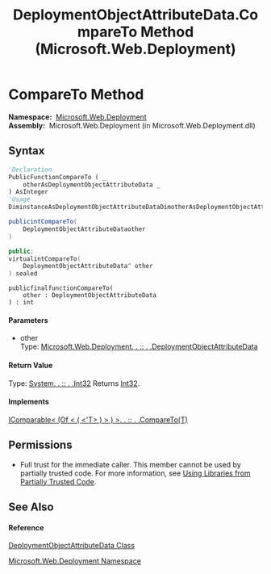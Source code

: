 ﻿---
title: DeploymentObjectAttributeData.CompareTo Method  (Microsoft.Web.Deployment)
TOCTitle: CompareTo Method
ms:assetid: M:Microsoft.Web.Deployment.DeploymentObjectAttributeData.CompareTo(Microsoft.Web.Deployment.DeploymentObjectAttributeData)
ms:mtpsurl: https://msdn.microsoft.com/en-us/library/microsoft.web.deployment.deploymentobjectattributedata.compareto(v=VS.90)
ms:contentKeyID: 22753947
ms.date: 05/02/2012
mtps_version: v=VS.90
f1_keywords:
- Microsoft.Web.Deployment.DeploymentObjectAttributeData.CompareTo
dev_langs:
- CSharp
- JScript
- VB
- c++
api_location:
- Microsoft.Web.Deployment.dll
api_name:
- Microsoft.Web.Deployment.DeploymentObjectAttributeData.CompareTo
api_type:
- Managed
topic_type:
- apiref
- kbSyntax
product_family_name: VS
ROBOTS: INDEX,FOLLOW
---

# CompareTo Method

**Namespace:**  [Microsoft.Web.Deployment](microsoft-web-deployment-namespace.md)  
**Assembly:**  Microsoft.Web.Deployment (in Microsoft.Web.Deployment.dll)

## Syntax

``` vb
'Declaration
PublicFunctionCompareTo ( _
    otherAsDeploymentObjectAttributeData _
) AsInteger
'Usage
DiminstanceAsDeploymentObjectAttributeDataDimotherAsDeploymentObjectAttributeDataDimreturnValueAsIntegerreturnValue = instance.CompareTo(other)
```

``` csharp
publicintCompareTo(
    DeploymentObjectAttributeDataother
)
```

``` c++
public:
virtualintCompareTo(
    DeploymentObjectAttributeData^ other
) sealed
```

``` jscript
publicfinalfunctionCompareTo(
    other : DeploymentObjectAttributeData
) : int
```

#### Parameters

  - other  
    Type: [Microsoft.Web.Deployment. . :: . .DeploymentObjectAttributeData](deploymentobjectattributedata-class-microsoft-web-deployment.md)  

#### Return Value

Type: [System. . :: . .Int32](https://msdn.microsoft.com/en-us/library/td2s409d\(v=vs.90\))  
Returns [Int32](https://msdn.microsoft.com/en-us/library/td2s409d\(v=vs.90\)).  

#### Implements

[IComparable\< (Of \< ( \<'T\> ) \> ) \>. . :: . .CompareTo(T)](https://msdn.microsoft.com/en-us/library/43hc6wht\(v=vs.90\))  

## Permissions

  - Full trust for the immediate caller. This member cannot be used by partially trusted code. For more information, see [Using Libraries from Partially Trusted Code](https://msdn.microsoft.com/en-us/library/8skskf63\(v=vs.90\)).

## See Also

#### Reference

[DeploymentObjectAttributeData Class](deploymentobjectattributedata-class-microsoft-web-deployment.md)

[Microsoft.Web.Deployment Namespace](microsoft-web-deployment-namespace.md)

